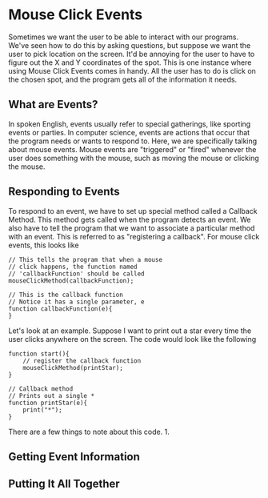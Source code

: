# Mouse Click Events

Sometimes we want the user to be able to interact with our programs.  We've seen how to do this by asking questions, but suppose we want the user to pick  location on the screen.  It'd be annoying for the user to have to figure out the X and Y coordinates of the spot.  This is one instance where using Mouse Click Events comes in handy.  All the user has to do is click on the chosen spot, and the program gets all of the information it needs.


## What are Events?
In spoken English, events usually refer to special gatherings, like sporting events or parties.  In computer science, events are actions that occur that the program needs or wants to respond to.  Here, we are specifically talking about mouse events.  Mouse events are "triggered" or "fired" whenever the user does something with the mouse, such as moving the mouse or clicking the mouse.

## Responding to Events
To respond to an event, we have to set up special method called a Callback Method.  This method gets called when the program detects an event.  We also have to tell the program that we want to associate a particular method with an event. This is referred to as "registering a callback".  For mouse click events, this looks like

```
// This tells the program that when a mouse
// click happens, the function named
// 'callbackFunction' should be called
mouseClickMethod(callbackFunction);

// This is the callback function
// Notice it has a single parameter, e
function callbackFunction(e){
}
```


Let's look at an example.  Suppose I want to print out a star every time the user clicks anywhere on the screen.  The code would look like the following

```
function start(){
    // register the callback function
    mouseClickMethod(printStar);
}

// Callback method
// Prints out a single * 
function printStar(e){
    print("*");
}
```

There are a few things to note about this code.
1.  

## Getting Event Information


## Putting It All Together